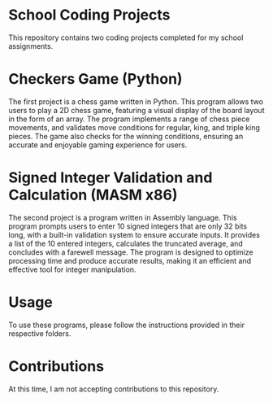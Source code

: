 # School Coding Projects
This repository contains two coding projects completed for my school assignments.

# Checkers Game (Python)
The first project is a chess game written in Python. This program allows two users to play a 2D chess game, featuring a visual display of the board layout in the form of an array. The program implements a range of chess piece movements, and validates move conditions for regular, king, and triple king pieces. The game also checks for the winning conditions, ensuring an accurate and enjoyable gaming experience for users.

# Signed Integer Validation and Calculation (MASM x86)
The second project is a program written in Assembly language. This program prompts users to enter 10 signed integers that are only 32 bits long, with a built-in validation system to ensure accurate inputs. It provides a list of the 10 entered integers, calculates the truncated average, and concludes with a farewell message. The program is designed to optimize processing time and produce accurate results, making it an efficient and effective tool for integer manipulation.

# Usage
To use these programs, please follow the instructions provided in their respective folders.

# Contributions
At this time, I am not accepting contributions to this repository.
